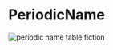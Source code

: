 # PeriodicName

![periodic name table fiction](https://github.com/ilmastro/PeriodicName/assets/9852785/62f23714-2560-4161-8f76-bc850238ac30)
